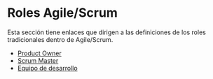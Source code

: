 # Roles Agile/Scrum

Esta sección tiene enlaces que dirigen a las definiciones de los roles tradicionales dentro de Agile/Scrum.

* [Product Owner](https://scrumguides.org/scrum-guide.html#product-owner)
* [Scrum Master](https://scrumguides.org/scrum-guide.html#scrum-master)
* [Equipo de desarrollo](https://scrumguides.org/scrum-guide.html#developers)
